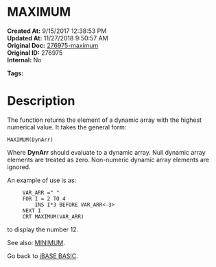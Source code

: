 # MAXIMUM

**Created At:** 9/15/2017 12:38:53 PM  
**Updated At:** 11/27/2018 9:50:57 AM  
**Original Doc:** [276975-maximum](https://docs.jbase.com/36868-jbase-basic/276975-maximum)  
**Original ID:** 276975  
**Internal:** No  

**Tags:**
<badge text='dynamic arrays' vertical='middle' />

# Description

The function returns the element of a dynamic array with the highest numerical value. It takes the general form:

```
MAXIMUM(DynArr)
```

Where **DynArr** should evaluate to a dynamic array. Null dynamic array elements are treated as zero. Non-numeric dynamic array elements are ignored.

An example of use is as:

```
     VAR_ARR =" "
     FOR I = 2 TO 4
         INS I*3 BEFORE VAR_ARR<-3>
     NEXT I
     CRT MAXIMUM(VAR_ARR)
```

to display the number 12.



See also: [MINIMUM](./../minimum).

Go back to [jBASE BASIC](./../jbase-basic-programmers-reference-guide).
